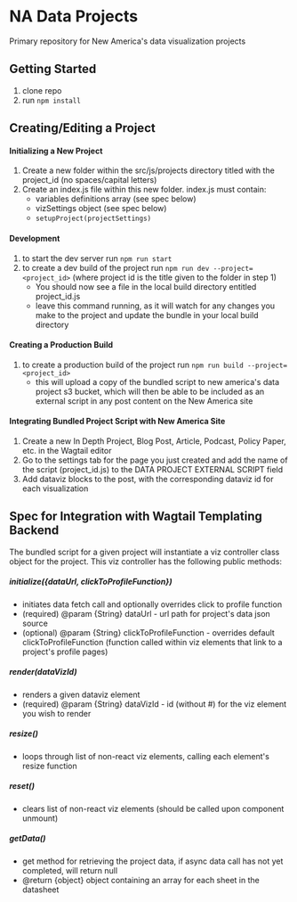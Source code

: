 # NA Data Projects

Primary repository for New America's data visualization projects

## Getting Started

1. clone repo
2. run ``` npm install ```

## Creating/Editing a Project

#### Initializing a New Project
1. Create a new folder within the src/js/projects directory titled with the project_id (no spaces/capital letters)
2. Create an index.js file within this new folder.  index.js must contain:
    * variables definitions array (see spec below)
    * vizSettings object (see spec below)
    * ``` setupProject(projectSettings) ```

#### Development

1. to start the dev server run ``` npm run start ```
2. to create a dev build of the project run ``` npm run dev --project=<project_id> ``` 
(where project id is the title given to the folder in step 1) 
    * You should now see a file in the local build directory entitled project_id.js
    * leave this command running, as it will watch for any changes you make to the project and update the bundle in your local build directory
    
#### Creating a Production Build
1. to create a production build of the project run ``` npm run build --project=<project_id> ```
    * this will upload a copy of the bundled script to new america's data project s3 bucket, which will then be able to be included as an external script in any post content on the New America site  
    
#### Integrating Bundled Project Script with New America Site
1. Create a new In Depth Project, Blog Post, Article, Podcast, Policy Paper, etc. in the Wagtail editor
2. Go to the settings tab for the page you just created and add the name of the script (project_id.js) to the DATA PROJECT EXTERNAL SCRIPT field
3. Add dataviz blocks to the post, with the corresponding dataviz id for each visualization



## Spec for Integration with Wagtail Templating Backend

The bundled script for a given project will instantiate a viz controller class object for the project.  This viz controller has the following public methods:


##### initialize({dataUrl, clickToProfileFunction})
* initiates data fetch call and optionally overrides click to profile function
* (required) @param {String} dataUrl - url path for project's data json source
* (optional) @param {String} clickToProfileFunction - overrides default clickToProfileFunction (function called within viz elements that link to a project's profile pages)

##### render(dataVizId)
* renders a given dataviz element
* (required) @param {String} dataVizId - id (without #) for the viz element you wish to render

##### resize()
* loops through list of non-react viz elements, calling each element's resize function

##### reset()
* clears list of non-react viz elements (should be called upon component unmount)

##### getData()
* get method for retrieving the project data, if async data call has not yet completed, will return null
* @return {object} object containing an array for each sheet in the datasheet

